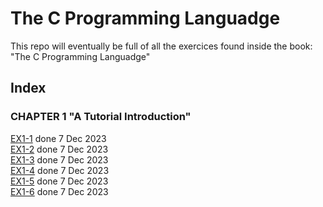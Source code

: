 # The C Programming Languadge

This repo will eventually be full of all the exercices found inside the book: "The C Programming Languadge"

## Index

### CHAPTER 1 "A Tutorial Introduction"

[EX1-1](ex1-1.c) done 7 Dec 2023<br>
[EX1-2](ex1-2.c) done 7 Dec 2023<br>
[EX1-3](ex1-3.c) done 7 Dec 2023<br>
[EX1-4](ex1-4.c) done 7 Dec 2023<br>
[EX1-5](ex1-5.c) done 7 Dec 2023<br>
[EX1-6](ex1-6.c) done 7 Dec 2023<br>
